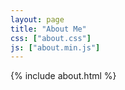 ```yaml
---
layout: page
title: "About Me"
css: ["about.css"]
js: ["about.min.js"]
---
```

{% include about.html %}